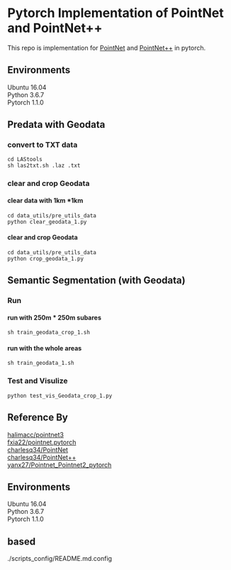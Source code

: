 # Pytorch Implementation of PointNet and PointNet++ 

This repo is implementation for [PointNet](http://openaccess.thecvf.com/content_cvpr_2017/papers/Qi_PointNet_Deep_Learning_CVPR_2017_paper.pdf) and [PointNet++](http://papers.nips.cc/paper/7095-pointnet-deep-hierarchical-feature-learning-on-point-sets-in-a-metric-space.pdf) in pytorch.


## Environments
Ubuntu 16.04 <br>
Python 3.6.7 <br>
Pytorch 1.1.0

## Predata with Geodata
### convert to TXT data
```buildoutcfg
cd LAStools
sh las2txt.sh .laz .txt
```
### clear and crop Geodata

#### clear data with 1km *1km
```buildoutcfg
cd data_utils/pre_utils_data
python clear_geodata_1.py

```

#### clear and crop Geodata
```buildoutcfg
cd data_utils/pre_utils_data
python crop_geodata_1.py

```
## Semantic Segmentation (with Geodata)
### Run

#### run with 250m * 250m subares
```
sh train_geodata_crop_1.sh
```

#### run with the whole areas
```buildoutcfg
sh train_geodata_1.sh
```
### Test and Visulize
```buildoutcfg
python test_vis_Geodata_crop_1.py
```

## Reference By
[halimacc/pointnet3](https://github.com/halimacc/pointnet3)<br>
[fxia22/pointnet.pytorch](https://github.com/fxia22/pointnet.pytorch)<br>
[charlesq34/PointNet](https://github.com/charlesq34/pointnet) <br>
[charlesq34/PointNet++](https://github.com/charlesq34/pointnet2) <br>
[yanx27/Pointnet_Pointnet2_pytorch](https://github.com/yanx27/Pointnet_Pointnet2_pytorch)

## Environments
Ubuntu 16.04 <br>
Python 3.6.7 <br>
Pytorch 1.1.0

## based 
./scripts_config/README.md.config
